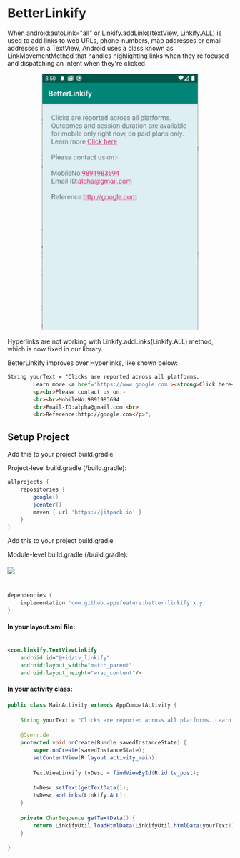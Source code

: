 # BetterLinkify 

When android:autoLink="all" or Linkify.addLinks(textView, Linkify.ALL) is used to add links to web URLs, phone-numbers, map addresses or email addresses in a TextView, Android uses a class known as LinkMovementMethod that handles highlighting links when they're focused and dispatching an Intent when they're clicked.

<p align="center">
  <img src="https://raw.githubusercontent.com/appsfeature/better-linkify/master/screenshots/preview.png" alt="Preview 1" width="350" /> 
</p>

Hyperlinks are not working with Linkify.addLinks(Linkify.ALL) method, which is now fixed in our library. 

BetterLinkify improves over Hyperlinks, like shown below:

```html 
String yourText = "Clicks are reported across all platforms. 
        Learn more <a href='https://www.google.com'><strong>Click here</strong></a> 
        <p><br>Please contact us on:- 
        <br><br>MobileNo:9891983694 
        <br>Email-ID:alpha@gmail.com <br>
        <br>Reference:http://google.com</p>";
```

  
## Setup Project

Add this to your project build.gradle

Project-level build.gradle (<project>/build.gradle):

``` gradle 
allprojects {
    repositories {
        google()
        jcenter() 
        maven { url 'https://jitpack.io' } 
    } 
}
```

Add this to your project build.gradle

Module-level build.gradle (<module>/build.gradle): 

#### [![](https://jitpack.io/v/appsfeature/better-linkify.svg)](https://jitpack.io/#appsfeature/better-linkify)
```gradle  

dependencies {
    implementation 'com.github.appsfeature:better-linkify:x.y'
} 
```
 

#### In your layout.xml file:
```xml 

<com.linkify.TextViewLinkify
    android:id="@+id/tv_linkify"
    android:layout_width="match_parent"
    android:layout_height="wrap_content"/>

```

#### In your activity class:
```java 
public class MainActivity extends AppCompatActivity {

    String yourText = "Clicks are reported across all platforms. Learn more <a href='https://www.google.com'><strong>Click here</strong></a> <p><br>Please contact us on:- <br><br>MobileNo:9891983694 <br>Email-ID:alpha@gmail.com <br><br>Reference:http://google.com</p>";

    @Override
    protected void onCreate(Bundle savedInstanceState) {
        super.onCreate(savedInstanceState);
        setContentView(R.layout.activity_main);

        TextViewLinkify tvDesc = findViewById(R.id.tv_post);

        tvDesc.setText(getTextData());
        tvDesc.addLinks(Linkify.ALL);
    }

    private CharSequence getTextData() {
        return LinkifyUtil.loadHtmlData(LinkifyUtil.htmlData(yourText));
    }

}
                                
```
 
